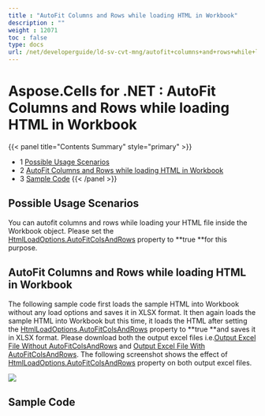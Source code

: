 ```yaml
---
title : "AutoFit Columns and Rows while loading HTML in Workbook" 
description : "" 
weight : 12071 
toc : false
type: docs
url: /net/developerguide/ld-sv-cvt-mng/autofit+columns+and+rows+while+loading+html+in+workbook/
---
```


# Aspose.Cells for .NET : AutoFit Columns and Rows while loading HTML in Workbook


{{< panel title="Contents Summary" style="primary" >}}
*   1 [Possible Usage Scenarios](#possible-usage-scenarios)
*   2 [AutoFit Columns and Rows while loading HTML in Workbook](#autofit-columns-and-rows-while-loading-html-in-workbook)
*   3 [Sample Code](#sample-code)
{{< /panel >}}
 

## Possible Usage Scenarios

You can autofit columns and rows while loading your HTML file inside the Workbook object. Please set the [HtmlLoadOptions.AutoFitColsAndRows](https://apireference.aspose.com/net/cells/aspose.cells/htmlloadoptions/properties/autofitcolsandrows) property to **true **for this purpose.

## AutoFit Columns and Rows while loading HTML in Workbook

The following sample code first loads the sample HTML into Workbook without any load options and saves it in XLSX format. It then again loads the sample HTML into Workbook but this time, it loads the HTML after setting the [HtmlLoadOptions.AutoFitColsAndRows](https://apireference.aspose.com/net/cells/aspose.cells/htmlloadoptions/properties/autofitcolsandrows) property to **true **and saves it in XLSX format. Please download both the output excel files i.e.[Output Excel File Without AutoFitColsAndRows](https://docs2.aspose.com/cells/net/attachments/25002799/25395219.xlsx) and [Output Excel File With AutoFitColsAndRows](https://docs2.aspose.com/cells/net/attachments/25002799/25395220.xlsx). The following screenshot shows the effect of [HtmlLoadOptions.AutoFitColsAndRows](https://apireference.aspose.com/net/cells/aspose.cells/htmlloadoptions/properties/autofitcolsandrows) property on both output excel files.

![](https://docs2.aspose.com/cells/net/attachments/25002799/25395218.png)

## Sample Code

